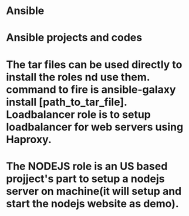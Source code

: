 # Ansible
Ansible projects and codes
==========================
The tar files can be used directly to install the roles nd use them.
command to fire is ansible-galaxy install [path_to_tar_file].
Loadbalancer role is to setup loadbalancer for web servers using Haproxy.
=========================================================================
The NODEJS role is an US based projject's part to setup a nodejs server on machine(it will setup and start the nodejs website as demo).
======================================================================================================================================

